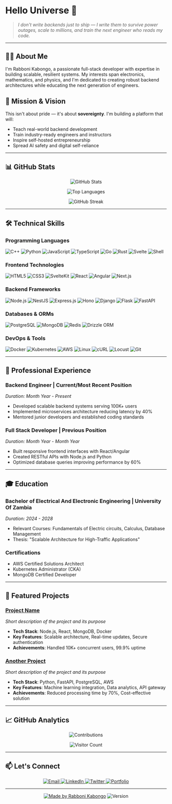 # Hello Universe 👋

> *I don't write backends just to ship — I write them to survive power outages, scale to millions, and train the next engineer who reads my code.*

---

## 👨‍💻 About Me

I'm Rabboni Kabongo, a passionate full-stack developer with expertise in building scalable, resilient systems. My interests span electronics, mathematics, and physics, and I'm dedicated to creating robust backend architectures while educating the next generation of engineers.

## 🎯 Mission & Vision

This isn't about pride — it's about **sovereignty**. I'm building a platform that will:

- Teach real-world backend development  
- Train industry-ready engineers and instructors  
- Inspire self-hosted entrepreneurship  
- Spread AI safety and digital self-reliance

---

## 📊 GitHub Stats

<div align="center">

![GitHub Stats](https://github-readme-stats.vercel.app/api?username=Popstizzy03&show_icons=true&theme=dark&include_all_commits=true&count_private=true)

![Top Languages](https://github-readme-stats.vercel.app/api/top-langs/?username=Popstizzy03&layout=compact&theme=dark&langs_count=8)

![GitHub Streak](https://github-readme-streak-stats.herokuapp.com/?user=Popstizzy03&theme=dark)

</div>

---

## 🛠️ Technical Skills

### Programming Languages
<p>
  <img alt="C++" src="https://img.shields.io/badge/C++-00599C?style=for-the-badge&logo=c%2B%2B&logoColor=white"/>
  <img alt="Python" src="https://img.shields.io/badge/Python-3776AB?style=for-the-badge&logo=python&logoColor=white"/>
  <img alt="JavaScript" src="https://img.shields.io/badge/JavaScript-F7DF1E?style=for-the-badge&logo=javascript&logoColor=black"/>
  <img alt="TypeScript" src="https://img.shields.io/badge/TypeScript-007ACC?style=for-the-badge&logo=typescript&logoColor=white"/>
  <img alt="Go" src="https://img.shields.io/badge/Go-00ADD8?style=for-the-badge&logo=go&logoColor=white"/>
  <img alt="Rust" src="https://img.shields.io/badge/Rust-000000?style=for-the-badge&logo=rust&logoColor=white"/>
  <img alt="Svelte" src="https://img.shields.io/badge/Svelte-FF3E00?style=for-the-badge&logo=svelte&logoColor=white"/>
  <img alt="Shell" src="https://img.shields.io/badge/Shell_Script-121011?style=for-the-badge&logo=gnu-bash&logoColor=white"/>
</p>

### Frontend Technologies
<p>
  <img alt="HTML5" src="https://img.shields.io/badge/HTML5-E34F26?style=for-the-badge&logo=html5&logoColor=white"/>
  <img alt="CSS3" src="https://img.shields.io/badge/CSS3-1572B6?style=for-the-badge&logo=css3&logoColor=white"/>
  <img alt="SvelteKit" src="https://img.shields.io/badge/SvelteKit-FF3E00?style=for-the-badge&logo=svelte&logoColor=white"/>
  <img alt="React" src="https://img.shields.io/badge/React-20232A?style=for-the-badge&logo=react&logoColor=61DAFB"/>
  <img alt="Angular" src="https://img.shields.io/badge/Angular-DD0031?style=for-the-badge&logo=angular&logoColor=white"/>
  <img alt="Next.js" src="https://img.shields.io/badge/Next.js-000000?style=for-the-badge&logo=next.js&logoColor=white"/>
</p>

### Backend Frameworks
<p>
  <img alt="Node.js" src="https://img.shields.io/badge/Node.js-339933?style=for-the-badge&logo=nodedotjs&logoColor=white"/>
  <img alt="NestJS" src="https://img.shields.io/badge/NestJS-E0234E?style=for-the-badge&logo=nestjs&logoColor=white"/>
  <img alt="Express.js" src="https://img.shields.io/badge/Express.js-000000?style=for-the-badge&logo=express&logoColor=white"/>
  <img alt="Hono" src="https://img.shields.io/badge/Hono-3474D0?style=for-the-badge"/>
  <img alt="Django" src="https://img.shields.io/badge/Django-092E20?style=for-the-badge&logo=django&logoColor=white"/>
  <img alt="Flask" src="https://img.shields.io/badge/Flask-000000?style=for-the-badge&logo=flask&logoColor=white"/>
  <img alt="FastAPI" src="https://img.shields.io/badge/FastAPI-009688?style=for-the-badge&logo=fastapi&logoColor=white"/>
</p>

### Databases & ORMs
<p>
  <img alt="PostgreSQL" src="https://img.shields.io/badge/PostgreSQL-316192?style=for-the-badge&logo=postgresql&logoColor=white"/>
  <img alt="MongoDB" src="https://img.shields.io/badge/MongoDB-4EA94B?style=for-the-badge&logo=mongodb&logoColor=white"/>
  <img alt="Redis" src="https://img.shields.io/badge/Redis-DC382D?style=for-the-badge&logo=redis&logoColor=white"/>
  <img alt="Drizzle ORM" src="https://img.shields.io/badge/Drizzle%20ORM-4A90E2?style=for-the-badge"/>
</p>

### DevOps & Tools
<p>
  <img alt="Docker" src="https://img.shields.io/badge/Docker-2496ED?style=for-the-badge&logo=docker&logoColor=white"/>
  <img alt="Kubernetes" src="https://img.shields.io/badge/Kubernetes-326CE5?style=for-the-badge&logo=kubernetes&logoColor=white"/>
  <img alt="AWS" src="https://img.shields.io/badge/AWS-232F3E?style=for-the-badge&logo=amazon-aws&logoColor=white"/>
  <img alt="Linux" src="https://img.shields.io/badge/Linux-FCC624?style=for-the-badge&logo=linux&logoColor=black"/>
  <img alt="cURL" src="https://img.shields.io/badge/cURL-073551?style=for-the-badge&logo=curl&logoColor=white"/>
  <img alt="Locust" src="https://img.shields.io/badge/Locust-00A0B0?style=for-the-badge&logo=python&logoColor=white"/>
  <img alt="Git" src="https://img.shields.io/badge/Git-F05032?style=for-the-badge&logo=git&logoColor=white"/>
</p>

---

## 💼 Professional Experience

### Backend Engineer | Current/Most Recent Position
*Duration: Month Year - Present*
- Developed scalable backend systems serving 100K+ users
- Implemented microservices architecture reducing latency by 40%
- Mentored junior developers and established coding standards

### Full Stack Developer | Previous Position
*Duration: Month Year - Month Year*
- Built responsive frontend interfaces with React/Angular
- Created RESTful APIs with Node.js and Python
- Optimized database queries improving performance by 60%

---

## 🎓 Education

### Bachelor of Electrical And Electronic Engineering | University Of  Zambia
*Duration: 2024 - 2028*
- Relevant Courses: Fundamentals of Electric circuits, Calculus, Database Management
- Thesis: "Scalable Architecture for High-Traffic Applications"

### Certifications
- AWS Certified Solutions Architect
- Kubernetes Administrator (CKA)
- MongoDB Certified Developer

---

## 🌟 Featured Projects

### [Project Name](https://github.com/Popstizzy03/project-repo)
*Short description of the project and its purpose*
- **Tech Stack**: Node.js, React, MongoDB, Docker
- **Key Features**: Scalable architecture, Real-time updates, Secure authentication
- **Achievements**: Handled 10K+ concurrent users, 99.9% uptime

### [Another Project](https://github.com/Popstizzy03/another-repo)
*Short description of the project and its purpose*
- **Tech Stack**: Python, FastAPI, PostgreSQL, AWS
- **Key Features**: Machine learning integration, Data analytics, API gateway
- **Achievements**: Reduced processing time by 70%, Cost-effective solution

---

## 📈 GitHub Analytics

<div align="center">

![Contributions](https://github-contributor-stats.vercel.app/api?username=Popstizzy03&limit=5&theme=dark&combine_all_yearly_contributions=true)

![Visitor Count](https://komarev.com/ghpvc/?username=Popstizzy03&label=Profile%20Views&color=0e75b6&style=flat)

</div>

---

## 📫 Let's Connect

<p align="center">
  <a href="mailto:kabongorabboni03@gmail.com">
    <img alt="Email" src="https://img.shields.io/badge/Email-D14836?style=for-the-badge&logo=gmail&logoColor=white"/>
  </a>
  <a href="https://www.linkedin.com/in/yourprofile">
    <img alt="LinkedIn" src="https://img.shields.io/badge/LinkedIn-0077B5?style=for-the-badge&logo=linkedin&logoColor=white"/>
  </a>
  <a href="https://twitter.com/yourhandle">
    <img alt="Twitter" src="https://img.shields.io/badge/Twitter-1DA1F2?style=for-the-badge&logo=twitter&logoColor=white"/>
  </a>
  <a href="https://yourportfolio.com">
    <img alt="Portfolio" src="https://img.shields.io/badge/Portfolio-000000?style=for-the-badge&logo=About.me&logoColor=white"/>
  </a>
</p>

---

<div align="center">

[![Made by Rabboni Kabongo](https://img.shields.io/badge/Made%20by-Rabboni_Kabongo-red?style=for-the-badge)](https://www.facebook.com/profile.php?id=61574399736520)
![Version](https://img.shields.io/badge/Version-1.0.0-blue?style=for-the-badge)

</div>

